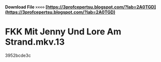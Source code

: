 **Download File ››››› [https://3profcepertsu.blogspot.com/?lab=2A0TGD](https://3profcepertsu.blogspot.com/?lab=2A0TGD)**


 
# FKK Mit Jenny Und Lore Am Strand.mkv.13
 
  3952bcde3c
 
